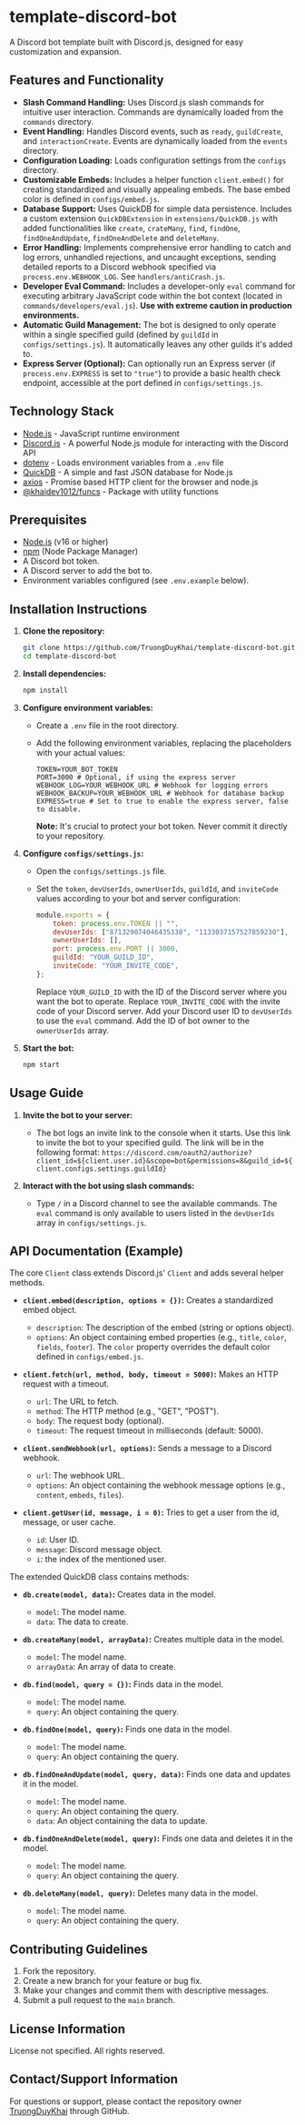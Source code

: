 # template-discord-bot

A Discord bot template built with Discord.js, designed for easy customization and expansion.

## Features and Functionality

-   **Slash Command Handling:** Uses Discord.js slash commands for intuitive user interaction. Commands are dynamically loaded from the `commands` directory.
-   **Event Handling:** Handles Discord events, such as `ready`, `guildCreate`, and `interactionCreate`. Events are dynamically loaded from the `events` directory.
-   **Configuration Loading:** Loads configuration settings from the `configs` directory.
-   **Customizable Embeds:** Includes a helper function `client.embed()` for creating standardized and visually appealing embeds. The base embed color is defined in `configs/embed.js`.
-   **Database Support:** Uses QuickDB for simple data persistence. Includes a custom extension `QuickDBExtension` in `extensions/QuickDB.js` with added functionalities like `create`, `crateMany`, `find`, `findOne`, `findOneAndUpdate`, `findOneAndDelete` and `deleteMany`.
-   **Error Handling:** Implements comprehensive error handling to catch and log errors, unhandled rejections, and uncaught exceptions, sending detailed reports to a Discord webhook specified via `process.env.WEBHOOK_LOG`. See `handlers/antiCrash.js`.
-   **Developer Eval Command:** Includes a developer-only `eval` command for executing arbitrary JavaScript code within the bot context (located in `commands/developers/eval.js`). **Use with extreme caution in production environments.**
-   **Automatic Guild Management:** The bot is designed to only operate within a single specified guild (defined by `guildId` in `configs/settings.js`). It automatically leaves any other guilds it's added to.
-   **Express Server (Optional):** Can optionally run an Express server (if `process.env.EXPRESS` is set to `"true"`) to provide a basic health check endpoint, accessible at the port defined in `configs/settings.js`.

## Technology Stack

-   [Node.js](https://nodejs.org/) - JavaScript runtime environment
-   [Discord.js](https://discord.js.org/) - A powerful Node.js module for interacting with the Discord API
-   [dotenv](https://github.com/motdotla/dotenv) - Loads environment variables from a `.env` file
-   [QuickDB](https://quickdb.js.org/) - A simple and fast JSON database for Node.js
-   [axios](https://axios-http.com/docs/intro) - Promise based HTTP client for the browser and node.js
-   [@khaidev1012/funcs](https://www.npmjs.com/package/@khaidev1012/funcs) - Package with utility functions

## Prerequisites

-   [Node.js](https://nodejs.org/en/download/) (v16 or higher)
-   [npm](https://www.npmjs.com/) (Node Package Manager)
-   A Discord bot token.
-   A Discord server to add the bot to.
-   Environment variables configured (see `.env.example` below).

## Installation Instructions

1.  **Clone the repository:**

    ```bash
    git clone https://github.com/TruongDuyKhai/template-discord-bot.git
    cd template-discord-bot
    ```

2.  **Install dependencies:**

    ```bash
    npm install
    ```

3.  **Configure environment variables:**

    -   Create a `.env` file in the root directory.
    -   Add the following environment variables, replacing the placeholders with your actual values:

        ```
        TOKEN=YOUR_BOT_TOKEN
        PORT=3000 # Optional, if using the express server
        WEBHOOK_LOG=YOUR_WEBHOOK_URL # Webhook for logging errors
        WEBHOOK_BACKUP=YOUR_WEBHOOK_URL # Webhook for database backup
        EXPRESS=true # Set to true to enable the express server, false to disable.
        ```

        **Note:** It's crucial to protect your bot token. Never commit it directly to your repository.

4.  **Configure `configs/settings.js`:**

    -   Open the `configs/settings.js` file.
    -   Set the `token`, `devUserIds`, `ownerUserIds`, `guildId`, and `inviteCode` values according to your bot and server configuration:

        ```javascript
        module.exports = {
            token: process.env.TOKEN || "",
            devUserIds: ["871329074046435338", "1133037157527859230"],
            ownerUserIds: [],
            port: process.env.PORT || 3000,
            guildId: "YOUR_GUILD_ID",
            inviteCode: "YOUR_INVITE_CODE",
        };
        ```

        Replace `YOUR_GUILD_ID` with the ID of the Discord server where you want the bot to operate. Replace `YOUR_INVITE_CODE` with the invite code of your Discord server. Add your Discord user ID to `devUserIds` to use the `eval` command. Add the ID of bot owner to the `ownerUserIds` array.

5.  **Start the bot:**

    ```bash
    npm start
    ```

## Usage Guide

1.  **Invite the bot to your server:**

    -   The bot logs an invite link to the console when it starts. Use this link to invite the bot to your specified guild. The link will be in the following format: `https://discord.com/oauth2/authorize?client_id=${client.user.id}&scope=bot&permissions=8&guild_id=${client.configs.settings.guildId}`

2.  **Interact with the bot using slash commands:**

    -   Type `/` in a Discord channel to see the available commands. The `eval` command is only available to users listed in the `devUserIds` array in `configs/settings.js`.

## API Documentation (Example)

The core `Client` class extends Discord.js' `Client` and adds several helper methods.

-   **`client.embed(description, options = {})`:** Creates a standardized embed object.

    -   `description`: The description of the embed (string or options object).
    -   `options`: An object containing embed properties (e.g., `title`, `color`, `fields`, `footer`). The `color` property overrides the default color defined in `configs/embed.js`.

-   **`client.fetch(url, method, body, timeout = 5000)`:** Makes an HTTP request with a timeout.

    -   `url`: The URL to fetch.
    -   `method`: The HTTP method (e.g., "GET", "POST").
    -   `body`: The request body (optional).
    -   `timeout`: The request timeout in milliseconds (default: 5000).

-   **`client.sendWebhook(url, options)`:** Sends a message to a Discord webhook.

    -   `url`: The webhook URL.
    -   `options`: An object containing the webhook message options (e.g., `content`, `embeds`, `files`).

-   **`client.getUser(id, message, i = 0)`:** Tries to get a user from the id, message, or user cache.
    -   `id`: User ID.
    -   `message`: Discord message object.
    -   `i`: the index of the mentioned user.

The extended QuickDB class contains methods:

-   **`db.create(model, data)`:** Creates data in the model.

    -   `model`: The model name.
    -   `data`: The data to create.

-   **`db.createMany(model, arrayData)`:** Creates multiple data in the model.

    -   `model`: The model name.
    -   `arrayData`: An array of data to create.

-   **`db.find(model, query = {})`:** Finds data in the model.

    -   `model`: The model name.
    -   `query`: An object containing the query.

-   **`db.findOne(model, query)`:** Finds one data in the model.

    -   `model`: The model name.
    -   `query`: An object containing the query.

-   **`db.findOneAndUpdate(model, query, data)`:** Finds one data and updates it in the model.

    -   `model`: The model name.
    -   `query`: An object containing the query.
    -   `data`: An object containing the data to update.

-   **`db.findOneAndDelete(model, query)`:** Finds one data and deletes it in the model.

    -   `model`: The model name.
    -   `query`: An object containing the query.

-   **`db.deleteMany(model, query)`:** Deletes many data in the model.
    -   `model`: The model name.
    -   `query`: An object containing the query.

## Contributing Guidelines

1.  Fork the repository.
2.  Create a new branch for your feature or bug fix.
3.  Make your changes and commit them with descriptive messages.
4.  Submit a pull request to the `main` branch.

## License Information

License not specified. All rights reserved.

## Contact/Support Information

For questions or support, please contact the repository owner [TruongDuyKhai](https://github.com/TruongDuyKhai) through GitHub.
